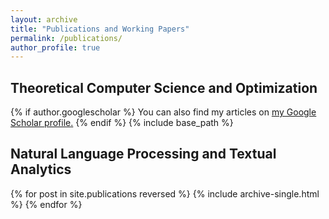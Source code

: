 ```yaml
---
layout: archive
title: "Publications and Working Papers"
permalink: /publications/
author_profile: true
---
```


Theoretical Computer Science and Optimization
---

{% if author.googlescholar %}
  You can also find my articles on <u><a href="{{author.googlescholar}}">my Google Scholar profile</a>.</u>
{% endif %}
{% include base_path %}

Natural Language Processing and Textual Analytics
---

{% for post in site.publications reversed %}
  {% include archive-single.html %}
{% endfor %}
